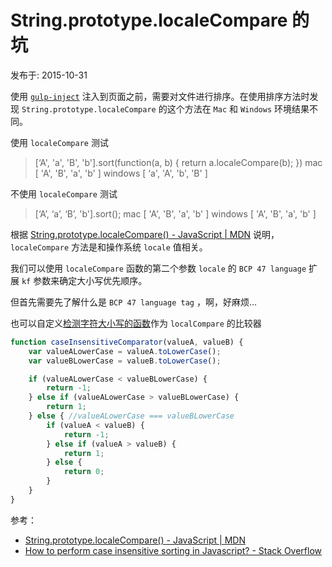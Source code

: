 # String.prototype.localeCompare 的坑

发布于: 2015-10-31

使用 [`gulp-inject`](https://www.npmjs.com/package/gulp-inject) 注入到页面之前，需要对文件进行排序。在使用排序方法时发现 `String.prototype.localeCompare` 的这个方法在 `Mac` 和 `Windows` 环境结果不同。

使用 `localeCompare` 测试
> [‘A', 'a', 'B', 'b'].sort(function(a, b) { return a.localeCompare(b); })
mac
[ 'A', 'B', 'a', 'b' ]
windows
[ ‘a', 'A', 'b', 'B' ]

不使用 `localeCompare` 测试
>[‘A’, ‘a’, ‘B’, 'b'].sort();
mac
[ 'A', 'B', 'a', 'b' ]
windows
[ 'A', 'B', 'a', 'b' ]

根据 [String.prototype.localeCompare() - JavaScript | MDN][MDN] 说明，`localeCompare` 方法是和操作系统 `locale` 值相关。

我们可以使用 `localeCompare` 函数的第二个参数 `locale` 的 `BCP 47 language` 扩展 `kf` 参数来确定大小写优先顺序。

但首先需要先了解什么是 `BCP 47 language tag` ，啊，好麻烦...

也可以自定义[检测字符大小写的函数][Stack Overflow]作为 `localCompare` 的比较器
```javascript
function caseInsensitiveComparator(valueA, valueB) {
    var valueALowerCase = valueA.toLowerCase();
    var valueBLowerCase = valueB.toLowerCase();

    if (valueALowerCase < valueBLowerCase) {
        return -1;
    } else if (valueALowerCase > valueBLowerCase) {
        return 1;
    } else { //valueALowerCase === valueBLowerCase
        if (valueA < valueB) {
            return -1;
        } else if (valueA > valueB) {
            return 1;
        } else {
            return 0;
        }
    }
}
```

参考：
* [String.prototype.localeCompare() - JavaScript | MDN][MDN]
* [How to perform case insensitive sorting in Javascript? - Stack Overflow][Stack Overflow]

[MDN]: https://developer.mozilla.org/en/docs/Web/JavaScript/Reference/Global_Objects/String/localeCompare
[Stack Overflow]: http://stackoverflow.com/questions/8996963/how-to-perform-case-insensitive-sorting-in-javascript
